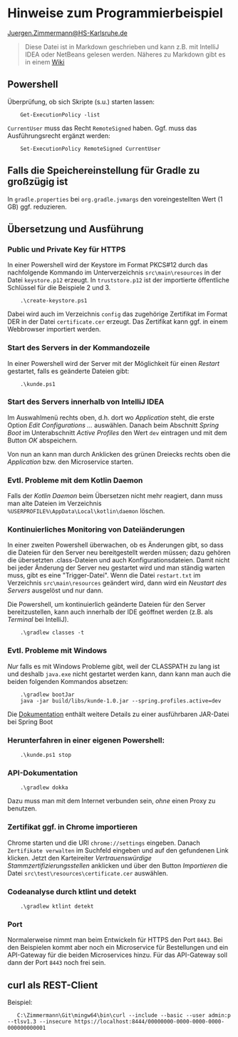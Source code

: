# Hinweise zum Programmierbeispiel

<Juergen.Zimmermann@HS-Karlsruhe.de>

> Diese Datei ist in Markdown geschrieben und kann z.B. mit IntelliJ IDEA
> oder NetBeans gelesen werden. Näheres zu Markdown gibt es in einem
> [Wiki](http://bit.ly/Markdown-Cheatsheet)

## Powershell

Überprüfung, ob sich Skripte (s.u.) starten lassen:

```CMD
    Get-ExecutionPolicy -list
```

`CurrentUser` muss das Recht `RemoteSigned` haben. Ggf. muss das Ausführungsrecht ergänzt werden:

```CMD
    Set-ExecutionPolicy RemoteSigned CurrentUser
```

## Falls die Speichereinstellung für Gradle zu großzügig ist

In `gradle.properties` bei `org.gradle.jvmargs` den voreingestellten Wert
(1 GB) ggf. reduzieren.

## Übersetzung und Ausführung

### Public und Private Key für HTTPS

In einer Powershell wird der Keystore im Format PKCS#12 durch das nachfolgende
Kommando im Unterverzeichnis `src\main\resources` in der Datei `keystore.p12`
erzeugt. In `truststore.p12` ist der importierte öffentliche Schlüssel für die
Beispiele 2 und 3.

```CMD
    .\create-keystore.ps1
```

Dabei wird auch im Verzeichnis `config` das zugehörige Zertifikat im Format DER
in der Datei `certificate.cer` erzeugt. Das Zertifikat kann ggf. in einem
Webbrowser importiert werden.

### Start des Servers in der Kommandozeile

In einer Powershell wird der Server mit der Möglichkeit für einen _Restart_
gestartet, falls es geänderte Dateien gibt:

```CMD
    .\kunde.ps1
```

### Start des Servers innerhalb von IntelliJ IDEA

Im Auswahlmenü rechts oben, d.h. dort wo _Application_ steht, die erste Option _Edit Configurations ..._ auswählen.
Danach beim Abschnitt _Spring Boot_ im Unterabschnitt _Active Profiles_ den Wert `dev` eintragen und
mit dem Button _OK_ abspeichern.

Von nun an kann man durch Anklicken des grünen Dreiecks rechts oben die _Application_ bzw. den Microservice starten.

### Evtl. Probleme mit dem Kotlin Daemon

Falls der _Kotlin Daemon_ beim Übersetzen nicht mehr reagiert, dann muss man
alte Dateien im Verzeichnis `%USERPROFILE%\AppData\Local\kotlin\daemon` löschen.

### Kontinuierliches Monitoring von Dateiänderungen

In einer zweiten Powershell überwachen, ob es Änderungen gibt, so dass
die Dateien für den Server neu bereitgestellt werden müssen; dazu gehören die
übersetzten .class-Dateien und auch Konfigurationsdateien. Damit nicht bei jeder
Änderung der Server neu gestartet wird und man ständig warten muss, gibt es eine
"Trigger-Datei". Wenn die Datei `restart.txt` im Verzeichnis
`src\main\resources` geändert wird, dann wird ein _Neustart des Servers_
ausgelöst und nur dann.

Die Powershell, um kontinuierlich geänderte Dateien für den Server
bereitzustellen, kann auch innerhalb der IDE geöffnet werden (z.B. als
_Terminal_ bei IntelliJ).

```CMD
    .\gradlew classes -t
```

### Evtl. Probleme mit Windows

_Nur_ falls es mit Windows Probleme gibt, weil der CLASSPATH zu lang ist und
deshalb `java.exe` nicht gestartet werden kann, dann kann man auch die beiden
folgenden Kommandos absetzen:

```CMD
    .\gradlew bootJar
    java -jar build/libs/kunde-1.0.jar --spring.profiles.active=dev
```

Die [Dokumentation](http://docs.spring.io/spring-boot/docs/current/reference/htmlsingle/#executable-jar)
enthält weitere Details zu einer ausführbaren JAR-Datei bei Spring Boot

### Herunterfahren in einer eigenen Powershell:

```CMD
    .\kunde.ps1 stop
```

### API-Dokumentation

```CMD
    .\gradlew dokka
```

Dazu muss man mit dem Internet verbunden sein, _ohne_ einen Proxy zu benutzen.

### Zertifikat ggf. in Chrome importieren

Chrome starten und die URI `chrome://settings` eingeben. Danach `Zertifikate verwalten`
im Suchfeld eingeben und auf den gefundenen Link klicken. Jetzt den Karteireiter
_Vertrauenswürdige Stammzertifizierungsstellen_ anklicken und über den Button _Importieren_
die Datei `src\test\resources\certificate.cer` auswählen.

### Codeanalyse durch ktlint und detekt

```CMD
    .\gradlew ktlint detekt
```

### Port

Normalerweise nimmt man beim Entwickeln für HTTPS den Port `8443`. Bei den
Beispielen kommt aber noch ein Microservice für Bestellungen und ein API-Gateway für
die beiden Microservices hinzu. Für das API-Gateway soll dann der Port `8443` noch
frei sein.

## curl als REST-Client

Beispiel:

```CMD
   C:\Zimmermann\Git\mingw64\bin\curl --include --basic --user admin:p --tlsv1.3 --insecure https://localhost:8444/00000000-0000-0000-0000-000000000001
```
